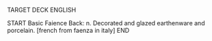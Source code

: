 TARGET DECK
ENGLISH

START
Basic
Faience
Back: n. Decorated and glazed earthenware and porcelain. [french from faenza in italy]
END

